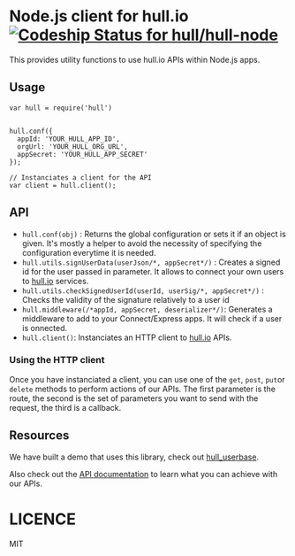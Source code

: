 # Node.js client for hull.io [ ![Codeship Status for hull/hull-node](https://www.codeship.io/projects/862851d0-b98b-0130-bbef-5e0af06e25c6/status?branch=master) ](https://www.codeship.io/projects/4360)


This provides utility functions to use hull.io APIs within Node.js apps.

## Usage

```
var hull = require('hull')


hull.conf({
  appId: 'YOUR_HULL_APP_ID',
  orgUrl: 'YOUR_HULL_ORG_URL',
  appSecret: 'YOUR_HULL_APP_SECRET'
});

// Instanciates a client for the API
var client = hull.client();
```

## API

* `hull.conf(obj)` : Returns the global configuration or sets it if an object is given. It's mostly a helper to avoid the necessity of specifying the configuration everytime it is needed.
* `hull.utils.signUserData(userJson/*, appSecret*/)` : Creates a signed id for the user passed in parameter. It allows to connect your own users to [hull.io](http://hull.io) services.
* `hull.utils.checkSignedUserId(userId, userSig/*, appSecret*/)` : Checks the validity of the signature relatively to a user id
* `hull.middleware(/*appId, appSecret, deserializer*/)`: Generates a middleware to add to your Connect/Express apps. It will check if a user is onnected.
* `hull.client()`: Instanciates an HTTP client to [hull.io](http://hull.io) APIs.

### Using the HTTP client

Once you have instanciated a client, you can use one of the `get`, `post`, `put`or `delete` methods to perform actions of our APIs.
The first parameter is the route, the second is the set of parameters you want to send with the request, the third is a callback.


## Resources

We have built a demo that uses this library, check out [hull\_userbase](http://github.com/hull/hull_userbase).

Also check out the [API documentation](http://hull.io/docs/api) to learn what you can achieve with our APIs.

# LICENCE

MIT
